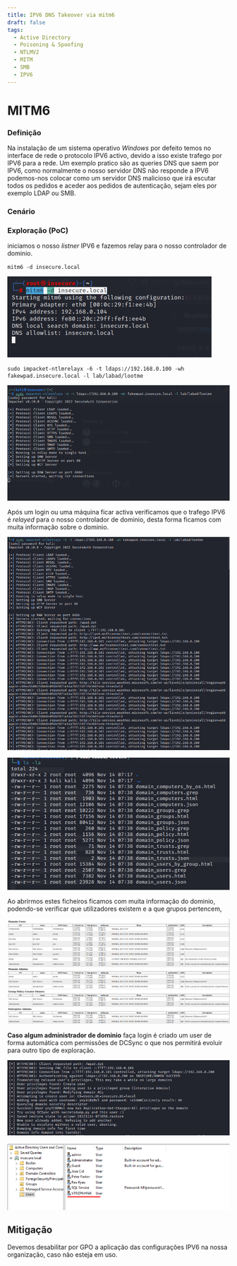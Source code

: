 ```yaml
---
title: IPV6 DNS Takeover via mitm6
draft: false
tags:
  - Active Directory
  - Poisoning & Spoofing
  - NTLMV2
  - MITM
  - SMB
  - IPV6
---
```


# MITM6

### Definição

Na instalação de um sistema operativo _Windows_ por defeito temos no interface de rede o protocolo IPV6 activo, devido a isso existe trafego por IPV6 para a rede. Um exemplo pratico são as queries DNS que saem por IPV6, como normalmente o nosso servidor DNS não responde a IPV6 podemos-nos colocar como um servidor DNS malicioso que irá escutar todos os pedidos e aceder aos pedidos de autenticação, sejam eles por exemplo LDAP ou SMB.

### Cenário

### Exploração (PoC)

iniciamos o nosso _listner_ IPV6 e fazemos relay para o nosso controlador de dominio.

```
mitm6 -d insecure.local
```

![](../../.gitbook/assets/runmimt6.png)

```
sudo impacket-ntlmrelayx -6 -t ldaps://192.168.0.100 -wh fakewpad.insecure.local -l lab/labad/lootme
```

![](../../.gitbook/assets/runntlmrelayx.png)

Após um login ou uma máquina ficar activa verificamos que o trafego IPV6 é _relayed_ para o nosso controlador de dominio, desta forma ficamos com muita informação sobre o dominio.

![](../../.gitbook/assets/runntlmrelayxnonpriv.png)

![](../../.gitbook/assets/info.png)

Ao abrirmos estes ficheiros ficamos com muita informação do dominio, podendo-se verificar que utilizadores existem e a que grupos pertencem,

![](../../.gitbook/assets/info2.png)

**Caso algum administrador de dominio** faça login é criado um user de forma automática com permissões de DCSync o que nos permitirá evoluir para outro tipo de exploração.

![](../../.gitbook/assets/runntlmrelayxpriv.png)

![](../../.gitbook/assets/aduser.png)

## Mitigação

Devemos desabilitar por GPO a aplicação das configurações IPV6 na nossa organização, caso não esteja em uso.
